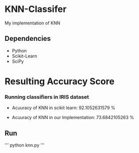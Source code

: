 # KNN-Classifer
My implementation of KNN

## Dependencies

* Python
* Scikit-Learn
* SciPy

# Resulting Accuracy Score
### Running classifiers in IRIS dataset

* Acuuracy of KNN in scikit learn:  92.1052631579 %

* Acuuracy of KNN in our Implementation:  73.6842105263 %

## Run

'''
python knn.py
'''
